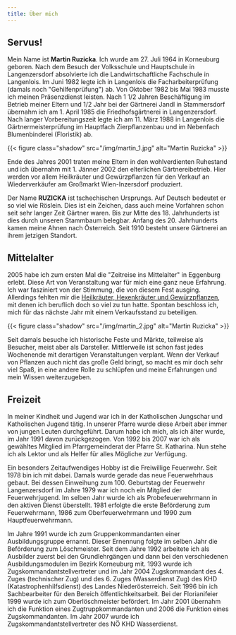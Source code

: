```yaml
---
title: Über mich
---
```


## Servus!

Mein Name ist **Martin Ruzicka**. Ich wurde am 27. Juli 1964 in Korneuburg geboren. Nach dem Besuch der Volksschule und Hauptschule in Langenzersdorf absolvierte ich die Landwirtschaftliche Fachschule in Langenlois. Im Juni 1982 legte ich in Langenlois die Facharbeiterprüfung (damals noch "Gehilfenprüfung") ab. Von Oktober 1982 bis Mai 1983 musste ich meinen Präsenzdienst leisten. Nach 1 1/2 Jahren Beschäftigung im Betrieb meiner Eltern und 1/2 Jahr bei der Gärtnerei Jandl in Stammersdorf übernahm ich am 1. April 1985 die Friedhofsgärtnerei in Langenzersdorf. Nach langer Vorbereitungszeit legte ich am 11. März 1988 in Langenlois die Gärtnermeisterprüfung im Hauptfach Zierpflanzenbau und im Nebenfach Blumenbinderei (Floristik) ab.

{{< figure class="shadow" src="/img/martin_1.jpg" alt="Martin Ruzicka" >}}

Ende des Jahres 2001 traten meine Eltern in den wohlverdienten Ruhestand und ich übernahm mit 1. Jänner 2002 den elterlichen Gärtnereibetrieb. Hier werden vor allem Heilkräuter und Gewürzpflanzen für den Verkauf an Wiederverkäufer am Großmarkt Wien-Inzersdorf produziert.

Der Name **RUZICKA** ist tschechischen Ursprungs. Auf Deutsch bedeutet er so viel wie Röslein. Dies ist ein Zeichen, dass auch meine Vorfahren schon seit sehr langer Zeit Gärtner waren. Bis zur Mitte des 18. Jahrhunderts ist dies durch unseren Stammbaum belegbar. Anfang des 20. Jahrhunderts kamen meine Ahnen nach Österreich. Seit 1910 besteht unsere Gärtnerei an ihrem jetzigen Standort.

<!--Am 10. September 1989 lernte ich meine Michaela kennen. Das heißt, gekannt haben wir uns eigentlich schon länger, aber nur flüchtig. Am 27. Juli 1991 ("zufällig" war das mein 27. Geburtstag) heirateten wir in der Kirche von Langenzersdorf. Die Standesamtliche Hochzeit war am Tag davor. Für mich ist aber die kirchliche Trauung entscheidend.

Unsere Tochter Martina kam am 20. September 1993 zur Welt. Sie besucht seit 2008 die Tourismusschule in der Bergheidengasse in Wien.

Am 31. Juli 1995 folgte Martinas Bruder Michael. Er besucht seit 2009 die Gartenbaufachschule in Langenlois.

Die Dritte im Bunde ist Manuela. Seit 26. Februar 1997 ist sie bei uns. Als kleinste muss sie des öfteren ihre Ellenbogen einsetzen, um sich durchzusetzen. Ab September 2011 möchte sie dann in der Herbststraße in Wien die Höhere Lehranstalt für künstlerische Gestaltung besuchen.-->

## Mittelalter

2005 habe ich zum ersten Mal die "Zeitreise ins Mittelalter" in Eggenburg erlebt. Diese Art von Veranstaltung war für mich eine ganz neue Erfahrung. Ich war fasziniert von der Stimmung, die von diesem Fest ausging. Allerdings fehlten mir die [Heilkräuter, Hexenkräuter und Gewürzpflanzen](/kraeuter/), mit denen ich beruflich doch so viel zu tun hatte. Spontan beschloss ich, mich für das nächste Jahr mit einem Verkaufsstand zu beteiligen.

{{< figure class="shadow" src="/img/martin_2.jpg" alt="Martin Ruzicka" >}}

Seit damals besuche ich historische Feste und Märkte, teilweise als Besucher, meist aber als Darsteller. Mittlerweile ist schon fast jedes Wochenende mit derartigen Veranstaltungen verplant. Wenn der Verkauf von Pflanzen auch nicht das große Geld bringt, so macht es mir doch sehr viel Spaß, in eine andere Rolle zu schlüpfen und meine Erfahrungen und mein Wissen weiterzugeben.

## Freizeit

In meiner Kindheit und Jugend war ich in der Katholischen Jungschar und Katholischen Jugend tätig. In unserer Pfarre wurde diese Arbeit aber immer von jungen Leuten durchgeführt. Darum habe ich mich, als ich älter wurde, im Jahr 1991 davon zurückgezogen. Von 1992 bis 2007 war ich als gewähltes Mitglied im Pfarrgemeinderat der Pfarre St. Katharina. Nun stehe ich als Lektor und als Helfer für alles Mögliche zur Verfügung.

Ein besonders Zeitaufwendiges Hobby ist die Freiwillige Feuerwehr. Seit 1978 bin ich mit dabei. Damals wurde gerade das neue Feuerwehrhaus gebaut. Bei dessen Einweihung zum 100. Geburtstag der Feuerwehr Langenzersdorf im Jahre 1979 war ich noch ein Mitglied der Feuerwehrjugend. Im selben Jahr wurde ich als Probefeuerwehrmann in den aktiven Dienst überstellt. 1981 erfolgte die erste Beförderung zum Feuerwehrmann, 1986 zum Oberfeuerwehrmann und 1990 zum Hauptfeuerwehrmann.

Im Jahre 1991 wurde ich zum Gruppenkommandanten einer Ausbildungsgruppe ernannt. Dieser Ernennung folgte im selben Jahr die Beförderung zum Löschmeister. Seit dem Jahre 1992 arbeitete ich als Ausbilder zuerst bei den Grundlehrgängen und dann bei den verschiedenen Ausbildungsmodulen im Bezirk Korneuburg mit. 1993 wurde ich Zugskommandantstellvertreter und im Jahr 2004 Zugskommandant des 4. Zuges (technischer Zug) und des 6. Zuges (Wasserdienst Zug) des KHD (Katastrophenhilfsdienst) des Landes Niederösterreich. Seit 1996 bin ich Sachbearbeiter für den Bereich öffentlichkeitsarbeit. Bei der Florianifeier 1999 wurde ich zum Oberlöschmeister befördert. Im Jahr 2001 übernahm ich die Funktion eines Zugtruppkommandanten und 2006 die Funktion eines Zugskommandanten. Im Jahr 2007 wurde ich Zugskommandantstellvertreter des NÖ KHD Wasserdienst.
